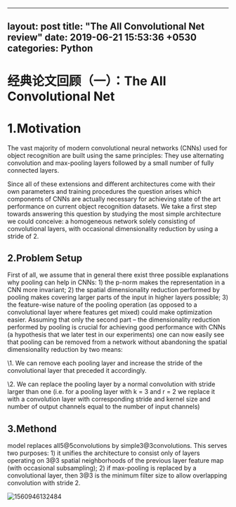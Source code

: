 

---
layout: post
title:  "The All Convolutional Net review"
date:   2019-06-21 15:53:36 +0530
categories: Python
---

# 经典论文回顾（一）：The All Convolutional Net



# 1.Motivation

The vast majority of modern convolutional neural networks (CNNs) used for object recognition are built using the same principles: They use alternating convolution and max-pooling layers followed by a small number of fully connected layers.

Since all of these extensions and different architectures come with their own parameters and training procedures the question arises which components of CNNs are actually necessary for achieving state of the art performance on current object recognition datasets. We take a first step towards answering this question by studying the most simple architecture we could conceive: a homogeneous network solely consisting of convolutional layers, with occasional dimensionality reduction by using a stride of 2. 

## 2.Problem Setup

First of all, we assume that in general there exist three possible explanations why pooling can help in CNNs: 1) the p-norm makes the representation in a CNN more invariant; 2) the spatial dimensionality reduction performed by pooling makes covering larger parts of the input in higher layers possible; 3) the feature-wise nature of the pooling operation (as opposed to a convolutional layer where features get mixed) could make optimization easier. Assuming that only the second part – the dimensionality reduction performed by pooling is crucial for achieving good performance with CNNs (a hypothesis that we later test in our experiments) one can now easily see that pooling can be removed from a network without abandoning the spatial dimensionality reduction by two means: 

\1. We can remove each pooling layer and increase the stride of the convolutional layer that preceded it accordingly. 

\2. We can replace the pooling layer by a normal convolution with stride larger than one (i.e.  for a pooling layer with k = 3 and r = 2 we replace it with a convolution layer with corresponding stride and kernel size and number of output channels equal to the number of input channels) 

## 3.Methond

model replaces all5@5convolutions by simple3@3convolutions. This serves two purposes: 1) it unifies the architecture to consist only of layers operating on 3@3 spatial neighborhoods of the previous layer feature map (with occasional subsampling); 2) if max-pooling is replaced by a convolutional layer, then 3@3 is the minimum filter size to allow overlapping convolution with stride 2. 

![1560946132484](https://github.com/wengzq/wengzq.github.io./master/assets/allconv.png)
